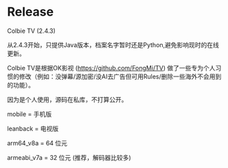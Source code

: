 # Release

Colbie TV (2.4.3) 

从2.4.3开始，只提供Java版本，档案名字暂时还是Python,避免影响现时的在线更新。

Colbie TV是根据OK影视 (https://github.com/FongMi/TV) 做了一些专为个人习惯的修改（例如：没弹幕/源加密/没AI去广告但可用Rules/删除一些海外不会用到的功能）。

因为是个人使用，源码在私库，不打算公开。

mobile = 手机版

leanback = 电视版

arm64_v8a = 64 位元

armeabi_v7a = 32 位元 (推荐，解码器比较多)
